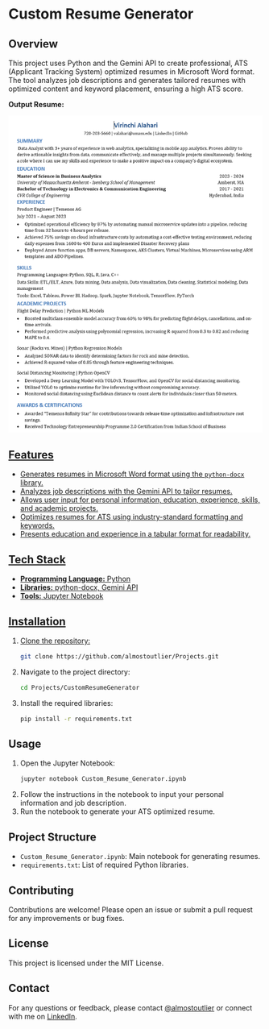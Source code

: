 # Custom Resume Generator

## Overview

This project uses Python and the Gemini API to create professional, ATS (Applicant Tracking System) optimized resumes in Microsoft Word format. The tool analyzes job descriptions and generates tailored resumes with optimized content and keyword placement, ensuring a high ATS score.

**Output Resume:** <a href = "https://github.com/almostoutlier/Projects/blob/main/CustomResumeGenerator/ATS_Optimized_Resume.docx"> 

![alt text](/CustomResumeGenerator/resume-image.png)


## Features

- Generates resumes in Microsoft Word format using the `python-docx` library.
- Analyzes job descriptions with the Gemini API to tailor resumes.
- Allows user input for personal information, education, experience, skills, and academic projects.
- Optimizes resumes for ATS using industry-standard formatting and keywords.
- Presents education and experience in a tabular format for readability.

## Tech Stack

- **Programming Language:** Python
- **Libraries:** python-docx, Gemini API
- **Tools:** Jupyter Notebook

## Installation

1. Clone the repository:
   ```bash
   git clone https://github.com/almostoutlier/Projects.git
   ```
2. Navigate to the project directory:
   ```bash
   cd Projects/CustomResumeGenerator
   ```
3. Install the required libraries:
   ```bash
   pip install -r requirements.txt
   ```

## Usage

1. Open the Jupyter Notebook:
   ```bash
   jupyter notebook Custom_Resume_Generator.ipynb
   ```
2. Follow the instructions in the notebook to input your personal information and job description.
3. Run the notebook to generate your ATS optimized resume.

## Project Structure

- `Custom_Resume_Generator.ipynb`: Main notebook for generating resumes.
- `requirements.txt`: List of required Python libraries.

## Contributing

Contributions are welcome! Please open an issue or submit a pull request for any improvements or bug fixes.

## License

This project is licensed under the MIT License.

## Contact

For any questions or feedback, please contact [@almostoutlier](alaharivirinchi123@gmail.com) or connect with me on [LinkedIn](https://www.linkedin.com/in/alahari-virinchi/).